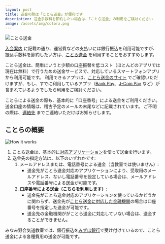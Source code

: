 ```yaml
---
layout: post
title: 送金の際は「ことら送金」が便利です
description: 送金手数料を節約したい場合は、「ことら送金」の利用をご検討ください
image: /assets/img/cotora.png
---
```


![ことら送金]({{site.baseurl}}/assets/img/cotora.png)

[Cotra]:https://www.cotra.ne.jp/p2pservice/
[CotraApps]:https://www.cotra.ne.jp/member/
[GettingStarted]:{{site.baseurl}}/getting_started.html
[Contacts]:{{site.baseurl}}/contacts.html
[Bank Pay]:https://jeppo.jp/bankpay/cotra/
[J-Coin Pay]:https://j-coin.jp/user/guide/

[入会案内][GettingStarted] に記載の通り、運営費などの支払いには銀行振込を利用可能ですが、振込手数料を節約したい方は、[ことら送金][Cotra] を利用することをおすすめします。

ことら送金は、簡単にいうと少額の口座振替を低コスト（ほとんどのアプリでは現在は無料）で行うための送金サービスで、対応しているスマートフォンアプリから利用可能です。
利用できるアプリは、[ことら送金のサイト][CotraApps] でご確認いただけますが、もし、すでに利用しているアプリ（[Bank Pay]、[J-Coin Pay] など）が含まれているようでしたら利用をご検討ください。

ことらによる送金の際も、基本的に「口座番号」による送金をご利用ください。
送金口座の情報は、稽古予定のメールの末尾などに記載されています。
ご不明の際は、[連絡先][Contacts] までご連絡いただけばお知らせします。

## ことらの概要

[Cotra_Banks]:https://www.cotra.ne.jp/member/
[Cotra_Apps]:https://www.cotra.ne.jp/member/
[Mizuho]:https://www.mizuhobank.co.jp/

![How it works]({{site.baseurl}}/assets/img/Cotra_Basics.svg)

1. ことら送金は、基本的に[対応アプリケーション][Cotra_Apps]を使って送金を行います。
1. 送金先の指定方法は、以下のいずれかです:
    1. メールアドレスまたは、電話番号による送金（当教室では使いません）:<br>
        - 送金先がことら送金対応のアプリケーションにより、受取用のメールアドレス、ないし電話番号を設定している場合は、メールアドレスや電話番号による送金が可能です。
    1. **口座番号による送金（こちらを利用します）**:<br>
        - 送金先がことら送金対応のアプリケーションを使っているかどうかに関わらず、送金先が[ことら送金に対応した金融機関][Cotra_Banks]の場合は口座番号を指定した送金が可能です。
        - 送金先の金融機関ががことら送金に対応していない場合は、送金することができません。
        
みなみ野合気道教室では、銀行振込を[みずほ銀行][Mizuho]で受け付けているので、ことら送金による各種費用の送金が可能です。
